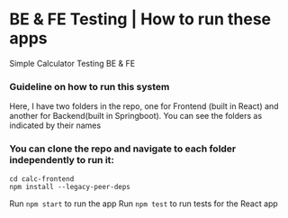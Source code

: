 # BE & FE Testing | How to run these apps
Simple Calculator Testing BE &amp; FE

### Guideline on how to run this system
<p>Here, I have two folders in the repo, one for Frontend (built in React) and another for Backend(built in Springboot). You can see the folders as indicated by their names</p>

<h3>You can clone the repo and navigate to each folder independently to run it:</h3>

```
cd calc-frontend
npm install --legacy-peer-deps
```

Run `npm start` to run the app
Run `npm test` to run tests for the React app
